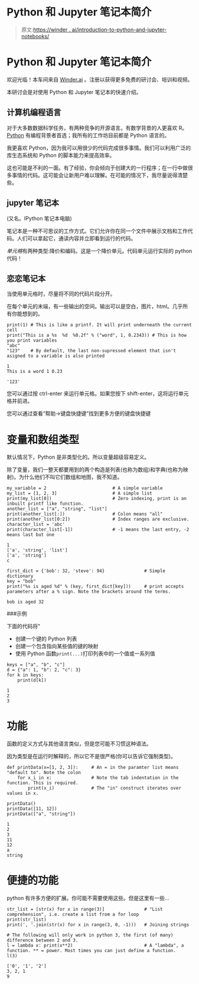 # Python 和 Jupyter 笔记本简介

> 原文:[https://winder . ai/introduction-to-python-and-jupyter-notebooks/](https://winder.ai/introduction-to-python-and-jupyter-notebooks/)

# Python 和 Jupyter 笔记本简介

欢迎光临！本车间来自 [Winder.ai](https://Winder.ai/?utm_source=winderresearch&utm_medium=notebook&utm_campaign=workshop&utm_term=individual) 。注册以获得更多免费的研讨会、培训和视频。

本研讨会是对使用 Python 和 Jupyter 笔记本的快速介绍。

## 计算机编程语言

对于大多数数据科学任务，有两种竞争的开源语言。有数学背景的人更喜欢 R。 [Python](https://www.python.org/) 有编程背景者首选；我所有的工作坊目前都是 Python 语言的。

我更喜欢 Python，因为我可以用很少的代码完成很多事情。我们可以利用广泛的库生态系统和 Python 的脚本能力来提高效率。

这也可能是不利的一面。有了经验，你会倾向于创建大的一行程序；在一行中做很多事情的代码。这可能会让新用户难以理解。在可能的情况下，我尽量说得清楚些。

## jupyter 笔记本

(又名。IPython 笔记本电脑)

笔记本是一种不可思议的工作方式。它们允许你在同一个文件中展示文档和工作代码。人们可以拿起它，通读内容并立即看到运行的代码。

*单元格*有两种类型:降价和编码。这是一个降价单元。代码单元运行实际的 python 代码！

## 恋恋笔记本

当使用单元格时，尽量将不同的代码片段分开。

在每个单元的末端，有一些输出的空间。输出可以是空白，图片，html。几乎所有你能想到的。

```
print(1) # This is like a printf. It will print underneath the current cell
print("This is a %s  %d  %0.2f" % ("word", 1, 0.2343)) # This is how you print variables
"abc"
"123"    # By default, the last non-supressed element that isn't asigned to a variable is also printed 
```

```
1
This is a word 1 0.23

'123' 
```

您可以通过按 ctrl-enter 来运行单元格。如果您按下 shift-enter，这将运行单元格并前进。

您可以通过查看“帮助->键盘快捷键”找到更多方便的键盘快捷键

# 变量和数组类型

默认情况下，Python 是非类型化的。所以变量超级容易定义。

除了变量，我们一整天都要用到的两个构造是列表(也称为数组)和字典(也称为映射)。为什么他们不叫它们数组和地图，我不知道。

```
my_variable = 2                         # A simple variable
my_list = [1, 2, 3]                     # A simple list
print(my_list[0])                       # Zero indexing, print is an inbuilt printf like function.
another_list = ["a", "string", "list"]
print(another_list[:])                  # Colon means "all"
print(another_list[0:2])                # Index ranges are exclusive.
character_list = 'abc'
print(character_list[-1])               # -1 means the last entry, -2 means last but one 
```

```
1
['a', 'string', 'list']
['a', 'string']
c 
```

```
first_dict = {'bob': 32, 'steve': 94}               # Simple dictionary
key = "bob"
print("%s is aged %d" % (key, first_dict[key]))     # print accepts parameters after a % sign. Note the brackets around the terms. 
```

```
bob is aged 32 
```

###示例

下面的代码将"

*   创建一个键的 Python 列表
*   创建一个包含指向某些值的键的映射
*   使用 Python 函数`print(...)`打印列表中的一个值或一系列值

```
keys = ["a", "b", "c"]
d = {"a": 1, "b": 2, "c": 3}
for k in keys:
    print(d[k]) 
```

```
1
2
3 
```

# 功能

函数的定义方式与其他语言类似，但是您可能不习惯这种语法。

因为类型是在运行时解释的，所以它不是很严格(你可以告诉它强制类型)。

```
def printData(x=[1, 2, 3]):     # An = in the paramter list means "default to". Note the colon
    for x_i in x:               # Note the tab indentation in the function. This is required.
        print(x_i)              # The "in" construct iterates over values in x.

printData()
printData([11, 12])
printData(["a", "string"]) 
```

```
1
2
3
11
12
a
string 
```

# 便捷的功能

python 有许多方便的扩展。你可能不需要使用这些。但是这里有一些&mldr;

```
str_list = [str(x) for x in range(3)]               # "List comprehension", i.e. create a list from a for loop
print(str_list)
print(', '.join(str(x) for x in range(3, 0, -1)))   # Joining strings

# The following will only work in python 3, the first (of many) difference between 2 and 3.
l = lambda x: print(x**2)                           # A "lambda", a function. ** = power. Most times you can just define a function.
l(3) 
```

```
['0', '1', '2']
3, 2, 1
9 
```